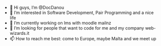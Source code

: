 - 👋 Hi guys, I’m @DocDanou
- 👀 I’m interested in Software Development, Pair Programming and a nice life
- 🌱 I’m currently working on lms with moodle mailnz
- 💞️ I’m looking for people that want to code for me and my company web-wizards.it
- 📫 How to reach me best: come to Europe, maybe Malta and we meet up

<!---
DocDanou/DocDanou is a ✨ special ✨ repository because its `README.md` (this file) appears on your GitHub profile.
You can click the Preview link to take a look at your changes.
--->
